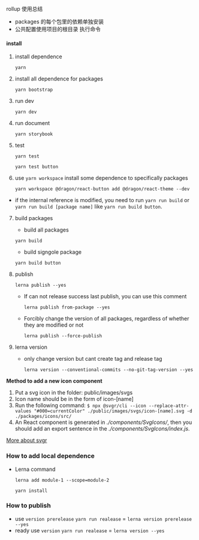 rollup 使用总结

-   packages 的每个包里的依赖单独安装
-   公共配置使用项目的根目录
    执行命令

#### install

1. install dependence

    `yarn`

2. install all dependence for packages

    `yarn bootstrap`

3. run dev

    `yarn dev`

4. run document

    `yarn storybook`

5. test

    `yarn test`

    `yarn test button`

6. use `yarn workspace` install some dependence to specifically packages

    `yarn workspace @dragon/react-button add @dragon/react-theme --dev`

-   if the internal reference is modified, you need to run `yarn run build` or `yarn run build [package name]` like `yarn run build button`.

7. build packages

    - build all packages

    `yarn build`

    - build signgole package

    `yarn build button`

8. publish

    `lerna publish --yes`

    - If can not release success last publish, you can use this comment

        `lerna publish from-package --yes`

    - Forcibly change the version of all packages, regardless of whether they are modified or not

        `lerna publish --force-publish`

9. lerna version

    - only change version but cant create tag and release tag

        `lerna version --conventional-commits --no-git-tag-version --yes`

**Method to add a new icon component**

1. Put a svg icon in the folder: public/images/svgs
2. Icon name should be in the form of icon-[name]
3. Run the following command:
   `$ npx @svgr/cli --icon --replace-attr-values "#000=currentColor" ./public/images/svgs/icon-[name].svg -d ./packages/icons/src/`
4. An React component is generated in _./components/SvgIcons/_, then you should add an export sentence in the _./components/SvgIcons/index.js_.

[More about svgr](https://react-svgr.com/docs/cli/)

### How to add local dependence

-   Lerna command

    `lerna add module-1 --scope=module-2`

    `yarn install`

### How to publish
- use `version prerelease`
    `yarn run realease` = `lerna version prerelease --yes`
- ready use `version`
    `yarn run realease` = `lerna version --yes`
